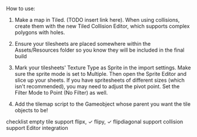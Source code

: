 How to use:

1. Make a map in Tiled. (TODO insert link here). When using collisions, create them with the new Tiled Collision Editor, which supports complex polygons with holes.

2. Ensure your tilesheets are placed somewhere within the Assets/Resources folder so you know they will be included in the final build

3. Mark your tilesheets' Texture Type as Sprite in the import settings. Make sure the sprite mode is set to Multiple. Then open the Sprite Editor and slice up your sheets. If you have spritesheets of different sizes (which isn't recommended), you may need to adjust the pivot point. Set the Filter Mode to Point (No Filter) as well.

4. Add the tilemap script to the Gameobject whose parent you want the tile objects to be!



checklist
empty tile support
flipx, ✓ flipy, ✓ flipdiagonal support
collision support
Editor integration
